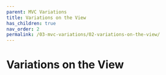 ```yaml
---
parent: MVC Variations
title: Variations on the View
has_children: true
nav_order: 2
permalink: /03-mvc-variations/02-variations-on-the-view/
---
```

# Variations on the View

